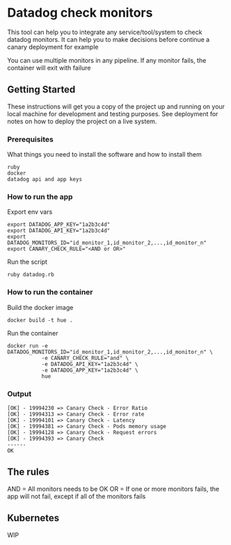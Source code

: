 # Datadog check monitors

This tool can help you to integrate any service/tool/system to check datadog monitors. It can help you to make decisions before continue a canary deployment for example

You can use multiple monitors in any pipeline. If any monitor fails, the container will exit with failure


## Getting Started

These instructions will get you a copy of the project up and running on your local machine for development and testing purposes. See deployment for notes on how to deploy the project on a live system.

### Prerequisites

What things you need to install the software and how to install them

```
ruby
docker
datadog api and app keys
```

### How to run the app

Export env vars

```
export DATADOG_APP_KEY="1a2b3c4d"
export DATADOG_API_KEY="1a2b3c4d"
export DATADOG_MONITORS_ID="id_monitor_1,id_monitor_2,...,id_monitor_n"
export CANARY_CHECK_RULE="<AND or OR>"
```

Run the script

```
ruby datadog.rb
```

### How to run the container

Build the docker image

```
docker build -t hue .
```

Run the container

```
docker run -e DATADOG_MONITORS_ID="id_monitor_1,id_monitor_2,...,id_monitor_n" \
           -e CANARY_CHECK_RULE="and" \
           -e DATADOG_API_KEY="1a2b3c4d" \
           -e DATADOG_APP_KEY="1a2b3c4d" \
           hue
```

### Output

```
[OK] - 19994230 => Canary Check - Error Ratio
[OK] - 19994313 => Canary Check - Error rate
[OK] - 19994101 => Canary Check - Latency
[OK] - 19994381 => Canary Check - Pods memory usage
[OK] - 19994128 => Canary Check - Request errors
[OK] - 19994393 => Canary Check
------
OK
```

## The rules

AND = All monitors needs to be OK
OR = If one or more monitors fails, the app will not fail, except if all of the monitors fails

## Kubernetes

WIP
